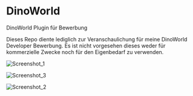 # DinoWorld
DinoWorld Plugin für Bewerbung

Dieses Repo diente lediglich zur Veranschaulichung für meine DinoWorld Developer Bewerbung.
Es ist nicht vorgesehen dieses weder für kommerzielle Zwecke noch für den Eigenbedarf zu verwenden.




![Screenshot_1](https://user-images.githubusercontent.com/58007536/120111316-c1186a00-c171-11eb-9f56-bd5dbc92846e.png)

![Screenshot_3](https://user-images.githubusercontent.com/58007536/120111324-c970a500-c171-11eb-86e9-31c258586c28.png)

![Screenshot_2](https://user-images.githubusercontent.com/58007536/120111328-cbd2ff00-c171-11eb-9d00-b8b487ad6fb9.png)

